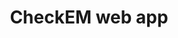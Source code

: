 ---
title: "CheckEM web app"
image: /assets/images/sops/checkem-app.png
external_url: https://marine-ecology.shinyapps.io/CheckEM/
share: false
related: false
---